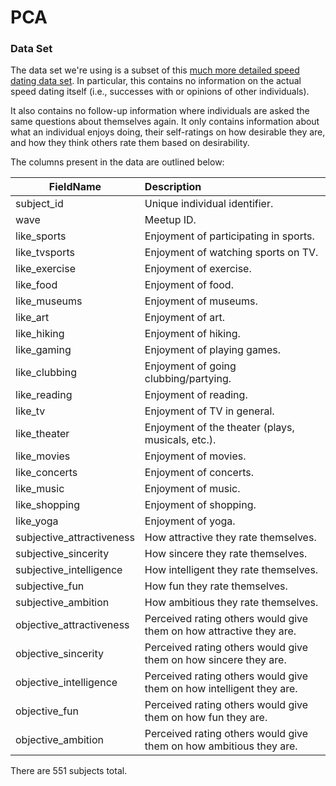 # PCA

### Data Set

The data set we're using is a subset of this [much more detailed speed dating data set](https://www.kaggle.com/annavictoria/speed-dating-experiment). In particular, this contains no information on the actual speed dating itself (i.e., successes with or opinions of other individuals). 

It also contains no follow-up information where individuals are asked the same questions about themselves again. It only contains information about what an individual enjoys doing, their self-ratings on how desirable they are, and how they think others rate them based on desirability.

The columns present in the data are outlined below:

FieldName                    |Description
-----------------------------|:-----------
subject_id                   |   Unique individual identifier.
wave                         |   Meetup ID.
like_sports                  |   Enjoyment of participating in sports.
like_tvsports                |   Enjoyment of watching sports on TV.
like_exercise                |   Enjoyment of exercise.
like_food                    |   Enjoyment of food.
like_museums                 |   Enjoyment of museums.
like_art                     |   Enjoyment of art.
like_hiking                  |   Enjoyment of hiking.
like_gaming                  |   Enjoyment of playing games.
like_clubbing                |   Enjoyment of going clubbing/partying.
like_reading                 |   Enjoyment of reading.
like_tv                      |   Enjoyment of TV in general.
like_theater                 |   Enjoyment of the theater (plays, musicals, etc.).
like_movies                  |   Enjoyment of movies.
like_concerts                |   Enjoyment of concerts.
like_music                   |   Enjoyment of music.
like_shopping                |   Enjoyment of shopping.
like_yoga                    |   Enjoyment of yoga.
subjective_attractiveness    |   How attractive they rate themselves.
subjective_sincerity         |   How sincere they rate themselves.
subjective_intelligence      |   How intelligent they rate themselves.
subjective_fun               |   How fun they rate themselves.
subjective_ambition          |   How ambitious they rate themselves.
objective_attractiveness     |   Perceived rating others would give them on how attractive they are.
objective_sincerity          |   Perceived rating others would give them on how sincere they are.
objective_intelligence       |   Perceived rating others would give them on how intelligent they are.
objective_fun                |   Perceived rating others would give them on how fun they are.
objective_ambition           |   Perceived rating others would give them on how ambitious they are.
    
There are 551 subjects total.
